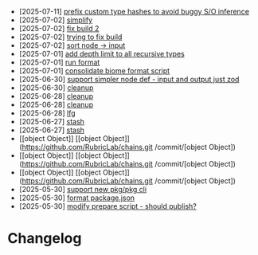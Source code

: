 - [2025-07-11] [prefix custom type hashes to avoid buggy S/O inference](https://github.com/RubricLab/chains/commit/fb031d3fed199711d42f17b92df7efda82f9b701)
- [2025-07-02] [simplify](https://github.com/RubricLab/chains/commit/15672ec6382bd80f21f3017eab18f7cb5e2f00fe)
- [2025-07-02] [fix build 2](https://github.com/RubricLab/chains/commit/4e57a0bbadbc99f520613b7ab3b13ed0693e52d3)
- [2025-07-02] [trying to fix build](https://github.com/RubricLab/chains/commit/a3a9482990998e977b32e8d15ad5c52e5f94a952)
- [2025-07-02] [sort node -> input](https://github.com/RubricLab/chains/commit/1b335982393de06085f099d03f2fcef95fba66c1)
- [2025-07-01] [add depth limit to all recursive types](https://github.com/RubricLab/chains/commit/b4f2664110ddb0b27b2657e2bb1a0e716d34a4f7)
- [2025-07-01] [run format](https://github.com/RubricLab/chains/commit/5d8213cafda5bb089f0875b70057bfb8a4ff94f0)
- [2025-07-01] [consolidate biome format script](https://github.com/RubricLab/chains/commit/65bb3dcaffc236bc83fcc3a544ef8f13cb4fe938)
- [2025-06-30] [support simpler node def - input and output just zod](https://github.com/RubricLab/chains/commit/f45b2e484cba2c18f5508b2bb523111fc617ce30)
- [2025-06-30] [cleanup](https://github.com/RubricLab/chains/commit/5a5c9eb49f0e6a703fb9332a768b4fd481209cca)
- [2025-06-28] [cleanup](https://github.com/RubricLab/chains/commit/b1790b9d23ed8f0a496c0c876ce5b1a4276a763f)
- [2025-06-28] [cleanup](https://github.com/RubricLab/chains/commit/8bde6ace18c52231d0a429ddf6ca906b8516f3ef)
- [2025-06-28] [lfg](https://github.com/RubricLab/chains/commit/1418f4e4f389411dbe8d82cf1eaf7f06f2cc70d0)
- [2025-06-27] [stash](https://github.com/RubricLab/chains/commit/56cc506e4eaf9d53415c11d1ad092207871be247)
- [2025-06-27] [stash](https://github.com/RubricLab/chains/commit/ea511a06b07877be87efe84ee072047cc4c789da)
- [[object Object]] [[object Object]](https://github.com/RubricLab/chains.git
/commit/[object Object])
- [[object Object]] [[object Object]](https://github.com/RubricLab/chains.git
/commit/[object Object])
- [[object Object]] [[object Object]](https://github.com/RubricLab/chains.git
/commit/[object Object])
- [2025-05-30] [support new pkg/pkg cli](https://github.com/RubricLab/chains/commit/53a98a3f6e20d33a852be84226fb3f1c509644d4)
- [2025-05-30] [format package.json](https://github.com/RubricLab/chains/commit/abd14696025c73fc9a01acc404a07628077a25a2)
- [2025-05-30] [modify prepare script - should publish?](https://github.com/RubricLab/chains/commit/fc60f1de9edb046293509c0bdfced421ba912ca7)
# Changelog

